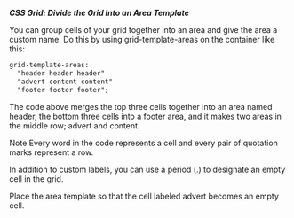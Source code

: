 ***CSS Grid: Divide the Grid Into an Area Template***

You can group cells of your grid together into an area and give the area a custom name. Do this by using grid-template-areas on the container like this:

```html
grid-template-areas:
  "header header header"
  "advert content content"
  "footer footer footer";
```
  
The code above merges the top three cells together into an area named header, the bottom three cells into a footer area, and it makes two areas in the middle row; advert and content.

Note
Every word in the code represents a cell and every pair of quotation marks represent a row.

In addition to custom labels, you can use a period (.) to designate an empty cell in the grid.


Place the area template so that the cell labeled advert becomes an empty cell.
